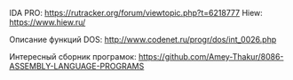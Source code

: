 IDA PRO: https://rutracker.org/forum/viewtopic.php?t=6218777
Hiew: https://www.hiew.ru/

Описание функций DOS: http://www.codenet.ru/progr/dos/int_0026.php

Интересный сборник програмок: https://github.com/Amey-Thakur/8086-ASSEMBLY-LANGUAGE-PROGRAMS